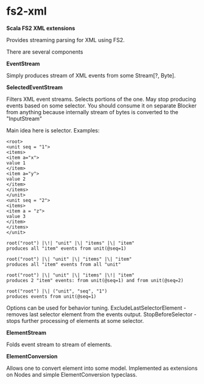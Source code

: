 # fs2-xml
**Scala FS2 XML extensions**

Provides streaming parsing for XML using FS2.

There are several components

**EventStream**

Simply produces stream of XML events from some Stream\[?, Byte\].

**SelectedEventStream**

Filters XML event streams. Selects portions of the one.
May stop producing events based on some selector.
You should consume it on separate Blocker from anything
because internally stream of bytes is converted to the "InputStream"

Main idea here is selector.
Examples:

```
<root>
<unit seq = "1">
<items>
<item a="x">
value 1
</item>
<item a="y">
value 2
</item>
</items>
</unit>
<unit seq = "2">
<items>
<item a = "z">
value 3
</item>
</items>
</unit>
```

```
root("root") |\!| "unit" |\| "items" |\| "item"
produces all "item" events from unit(@seq=1)

root("root") |\| "unit" |\| "items" |\| "item"
produces all "item" events from all "unit"

root("root") |\| "unit" |\| "items" |\!| "item"
produces 2 "item" events: from unit(@seq=1) and from unit(@seq=2)

root("root") |\| ("unit", "seq", "1")
produces events from unit(@seq=1)
```
Options can be used for behavior tuning.
ExcludeLastSelectorElement - removes last selector element from the events output.
StopBeforeSelector - stops further processing of elements at some selector.


**ElementStream**

Folds event stream to stream of elements.

**ElementConversion**

Allows one to convert element into some model.
Implemented as extensions on Nodes and simple ElementConversion typeclass.




